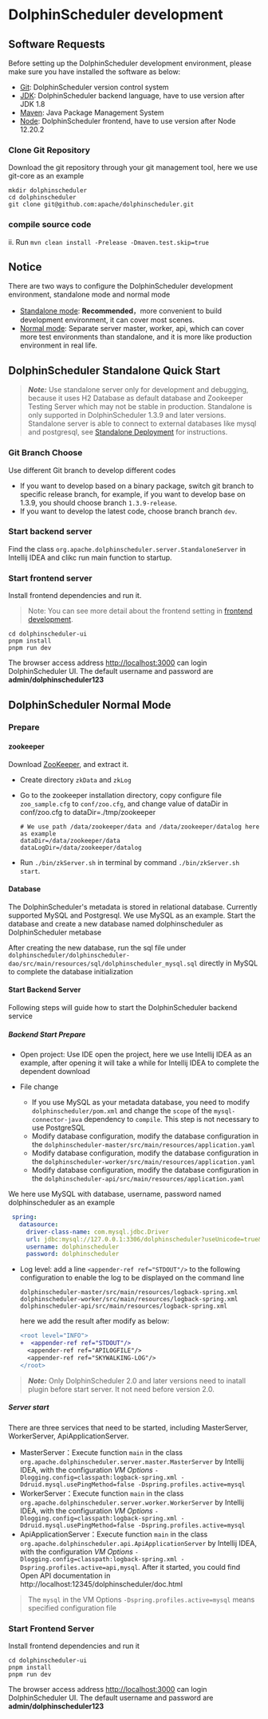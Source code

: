 # DolphinScheduler development

## Software Requests

Before setting up the DolphinScheduler development environment, please make sure you have installed the software as below:

* [Git](https://git-scm.com/downloads): DolphinScheduler version control system
* [JDK](https://www.oracle.com/technetwork/java/javase/downloads/index.html): DolphinScheduler backend language, have to use version after JDK 1.8
* [Maven](http://maven.apache.org/download.cgi): Java Package Management System
* [Node](https://nodejs.org/en/download): DolphinScheduler frontend, have to use version after Node 12.20.2

### Clone Git Repository

Download the git repository through your git management tool, here we use git-core as an example

```shell
mkdir dolphinscheduler
cd dolphinscheduler
git clone git@github.com:apache/dolphinscheduler.git
```

### compile source code

ii. Run `mvn clean install -Prelease -Dmaven.test.skip=true`

## Notice

There are two ways to configure the DolphinScheduler development environment, standalone mode and normal mode

* [Standalone mode](#dolphinscheduler-standalone-quick-start): **Recommended**，more convenient to build development environment, it can cover most scenes.
* [Normal mode](#dolphinscheduler-normal-mode): Separate server master, worker, api, which can cover more test environments than standalone, and it is more like production environment in real life.

## DolphinScheduler Standalone Quick Start

> **_Note:_** Use standalone server only for development and debugging, because it uses H2 Database as default database and Zookeeper Testing Server which may not be stable in production.
> Standalone is only supported in DolphinScheduler 1.3.9 and later versions.
> Standalone server is able to connect to external databases like mysql and postgresql, see [Standalone Deployment](https://dolphinscheduler.apache.org/en-us/docs/dev/user_doc/guide/installation/standalone.html) for instructions.

### Git Branch Choose

Use different Git branch to develop different codes

* If you want to develop based on a binary package, switch git branch to specific release branch, for example, if you want to develop base on 1.3.9, you should choose branch `1.3.9-release`.
* If you want to develop the latest code, choose branch branch `dev`.

### Start backend server

Find the class `org.apache.dolphinscheduler.server.StandaloneServer` in Intellij IDEA and clikc run main function to startup.

### Start frontend server

Install frontend dependencies and run it.
> Note: You can see more detail about the frontend setting in [frontend development](./frontend-development.md).

```shell
cd dolphinscheduler-ui
pnpm install
pnpm run dev
```

The browser access address [http://localhost:3000](http://localhost:3000) can login DolphinScheduler UI. The default username and password are **admin/dolphinscheduler123**

## DolphinScheduler Normal Mode

### Prepare

#### zookeeper

Download [ZooKeeper](https://www.apache.org/dyn/closer.lua/zookeeper/zookeeper-3.6.3), and extract it.

* Create directory `zkData` and `zkLog`
* Go to the zookeeper installation directory, copy configure file `zoo_sample.cfg` to `conf/zoo.cfg`, and change value of dataDir in conf/zoo.cfg to dataDir=./tmp/zookeeper

    ```shell
    # We use path /data/zookeeper/data and /data/zookeeper/datalog here as example
    dataDir=/data/zookeeper/data
    dataLogDir=/data/zookeeper/datalog
    ```

* Run `./bin/zkServer.sh` in terminal by command `./bin/zkServer.sh start`.

#### Database

The DolphinScheduler's metadata is stored in relational database. Currently supported MySQL and Postgresql. We use MySQL as an example. Start the database and create a new database named dolphinscheduler as DolphinScheduler metabase

After creating the new database, run the sql file under `dolphinscheduler/dolphinscheduler-dao/src/main/resources/sql/dolphinscheduler_mysql.sql` directly in MySQL to complete the database initialization

#### Start Backend Server

Following steps will guide how to start the DolphinScheduler backend service

##### Backend Start Prepare

* Open project: Use IDE open the project, here we use Intellij IDEA as an example, after opening it will take a while for Intellij IDEA to complete the dependent download

* File change
  * If you use MySQL as your metadata database, you need to modify `dolphinscheduler/pom.xml` and change the `scope` of the `mysql-connector-java` dependency to `compile`. This step is not necessary to use PostgreSQL
  * Modify database configuration, modify the database configuration in the `dolphinscheduler-master/src/main/resources/application.yaml`
  * Modify database configuration, modify the database configuration in the `dolphinscheduler-worker/src/main/resources/application.yaml`
  * Modify database configuration, modify the database configuration in the `dolphinscheduler-api/src/main/resources/application.yaml`


We here use MySQL with database, username, password named dolphinscheduler as an example
  ```application.yaml
   spring:
     datasource:
       driver-class-name: com.mysql.jdbc.Driver
       url: jdbc:mysql://127.0.0.1:3306/dolphinscheduler?useUnicode=true&characterEncoding=UTF-8
       username: dolphinscheduler
       password: dolphinscheduler
  ```

* Log level: add a line `<appender-ref ref="STDOUT"/>` to the following configuration to enable the log to be displayed on the command line

  `dolphinscheduler-master/src/main/resources/logback-spring.xml`
  `dolphinscheduler-worker/src/main/resources/logback-spring.xml`
  `dolphinscheduler-api/src/main/resources/logback-spring.xml`

  here we add the result after modify as below:

  ```diff
  <root level="INFO">
  +  <appender-ref ref="STDOUT"/>
    <appender-ref ref="APILOGFILE"/>
    <appender-ref ref="SKYWALKING-LOG"/>
  </root>
  ```

> **_Note:_** Only DolphinScheduler 2.0 and later versions need to inatall plugin before start server. It not need before version 2.0.

##### Server start

There are three services that need to be started, including MasterServer, WorkerServer, ApiApplicationServer.

* MasterServer：Execute function `main` in the class `org.apache.dolphinscheduler.server.master.MasterServer` by Intellij IDEA, with the configuration *VM Options* `-Dlogging.config=classpath:logback-spring.xml -Ddruid.mysql.usePingMethod=false -Dspring.profiles.active=mysql`
* WorkerServer：Execute function `main` in the class `org.apache.dolphinscheduler.server.worker.WorkerServer` by Intellij IDEA, with the configuration *VM Options* `-Dlogging.config=classpath:logback-spring.xml -Ddruid.mysql.usePingMethod=false -Dspring.profiles.active=mysql`
* ApiApplicationServer：Execute function `main` in the class `org.apache.dolphinscheduler.api.ApiApplicationServer` by Intellij IDEA, with the configuration *VM Options* `-Dlogging.config=classpath:logback-spring.xml -Dspring.profiles.active=api,mysql`. After it started, you could find Open API documentation in http://localhost:12345/dolphinscheduler/doc.html

> The `mysql` in the VM Options `-Dspring.profiles.active=mysql` means specified configuration file

### Start Frontend Server

Install frontend dependencies and run it

```shell
cd dolphinscheduler-ui
pnpm install
pnpm run dev
```

The browser access address [http://localhost:3000](http://localhost:3000) can login DolphinScheduler UI. The default username and password are **admin/dolphinscheduler123**
